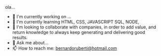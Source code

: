 
ola... 

- 🔭 I'm currently working on ...
- 🌱 I'm currently learning HTML, CSS, JAVASCRIPT SQL, NODE,
- 👯 I'm looking to collaborate with companies, in order to add value, and return knowledge to always keep generating and delivering good results.
- 💬 Ask me about...
- 📫 How to reach me: bernardoruberti@hotmail.com

